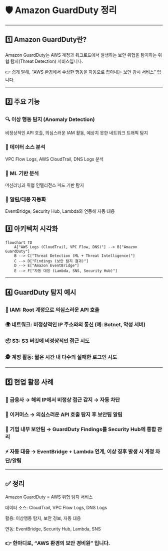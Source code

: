 # 🛡️ Amazon GuardDuty 정리

---

## 1️⃣ Amazon GuardDuty란?

Amazon GuardDuty는
AWS 계정과 워크로드에서 발생하는 보안 위협을 탐지하는 위협 탐지(Threat Detection) 서비스입니다.

👉 쉽게 말해,
“AWS 환경에서 수상한 행동을 자동으로 잡아내는 보안 감시 서비스” 입니다.

---

## 2️⃣ 주요 기능

### 🔍 이상 행동 탐지 (Anomaly Detection)

비정상적인 API 호출, 의심스러운 IAM 활동, 예상치 못한 네트워크 트래픽 탐지

### 📡 데이터 소스 분석

VPC Flow Logs, AWS CloudTrail, DNS Logs 분석

### 🤖 ML 기반 분석

머신러닝과 위협 인텔리전스 피드 기반 탐지

### 🔔 알림/대응 자동화

EventBridge, Security Hub, Lambda와 연동해 자동 대응

## 3️⃣ 아키텍처 시각화

```mermaid
flowchart TD
    A["AWS Logs (CloudTrail, VPC Flow, DNS)"] --> B["Amazon GuardDuty"]
    B --> C["Threat Detection (ML + Threat Intelligence)"]
    C --> D["Findings (보안 탐지 결과)"]
    D --> E["Amazon EventBridge"]
    E --> F["자동 대응 (Lambda, SNS, Security Hub)"]
```
---

## 4️⃣ GuardDuty 탐지 예시

### 🔑 IAM: Root 계정으로 의심스러운 API 호출

### 🌍 네트워크: 비정상적인 IP 주소와의 통신 (예: Botnet, 악성 서버)

### 📦 S3: S3 버킷에 비정상적인 접근 시도

### 🕵 계정 활동: 짧은 시간 내 다수의 실패한 로그인 시도

---

## 5️⃣ 현업 활용 사례

### 🏦 금융사 → 해외 IP에서 비정상 접근 감지 → 자동 차단

### 🛒 이커머스 → 의심스러운 API 호출 탐지 후 보안팀 알림

### 🏢 기업 내부 보안팀 → GuardDuty Findings를 Security Hub에 통합 관리

### ⚡ 자동 대응 → EventBridge + Lambda 연계, 이상 징후 발생 시 계정 차단/알림

---

## ✅ 정리

Amazon GuardDuty = AWS 위협 탐지 서비스

데이터 소스: CloudTrail, VPC Flow Logs, DNS Logs

활용: 이상행동 탐지, 보안 경보, 자동 대응

연동: EventBridge, Security Hub, Lambda, SNS

### 👉 한마디로, “AWS 환경의 보안 경비원” 입니다.
